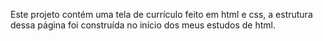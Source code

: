Este projeto contém uma tela de currículo feito em html e css, a estrutura dessa página foi construída no início dos meus estudos de html. 
